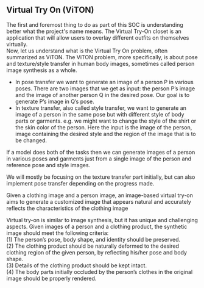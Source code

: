 ## Virtual Try On (ViTON)

The first and foremost thing to do as part of this SOC is understanding better what the project's name means. The Virtual Try-On closet is an application that will allow users to overlay different outfits on themselves virtually.  
Now, let us understand what is the Virtual Try On problem, often summarized as ViTON. The ViTON problem, more specifically, is about pose and texture/style transfer in human body images, sometimes called person image synthesis as a whole.

- In pose transfer we want to generate an image of a person P in various poses. There are two images that we get as input: the person P’s image and the image of another person Q in the desired pose. Our goal is to generate P’s image in Q’s pose.
- In texture transfer, also called style transfer, we want to generate an image of a person in the same pose but with different style of body parts or garments. e.g. we might want to change the style of the shirt or the skin color of the person. Here the input is the image of the person, image containing the desired style and the region of the image that is to be changed.  

If a model does both of the tasks then we can generate images of a person in various poses and garments just from a single image of the person and reference pose and style images.

We will mostly be focusing on the texture transfer part initially, but can also implement pose transfer depending on the progress made.  

Given a clothing image and a person image, an image-based virtual try-on aims to generate a customized image that appears natural and accurately reflects the characteristics of the clothing image  

Virtual try-on is similar to image synthesis, but it has unique and challenging aspects. Given images of a person
 and a clothing product, the synthetic image should meet the following criteria:  
 (1) The person’s pose, body shape, and identity should be preserved.   
 (2) The clothing product should be naturally deformed to the desired clothing region of the given person, by reflecting his/her pose and body
 shape.  
 (3) Details of the clothing product should be kept intact.   
 (4) The body parts initially occluded by the person’s clothes in the original image should be properly rendered.  
